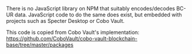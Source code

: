 There is no JavaScript library on NPM that suitably encodes/decodes
BC-UR data.  JavaScript code to do the same does exist, but embedded
with projects such as Specter Desktop or Cobo Vault.

This code is copied from Cobo Vault's implementation: https://github.com/CoboVault/cobo-vault-blockchain-base/tree/master/packages
